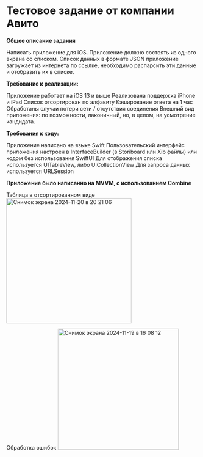 # Тестовое задание от компании Авито

**Общее описание задания**

Написать приложение для iOS. Приложение должно состоять из одного экрана со списком. Список данных в формате JSON приложение загружает из интернета по ссылке, необходимо распарсить эти данные и отобразить их в списке.

**Требование к реализации:**

Приложение работает на iOS 13 и выше
Реализована поддержка iPhone и iPad
Список отсортирован по алфавиту
Кэширование ответа на 1 час
Обработаны случаи потери сети / отсутствия соединения
Внешний вид приложения: по возможности, лаконичный, но, в целом, на усмотрение кандидата.

**Требования к коду:**

Приложение написано на языке Swift
Пользовательский интерфейс приложения настроен в InterfaceBuilder (в Storiboard или Xib файлы) или кодом без использования SwiftUI
Для отображения списка используется UITableView, либо UICollectionView
Для запроса данных используется URLSession

**Приложение было написанно на MVVM, с использованием Combine**

Таблица в отсортированном виде
<img width="328" alt="Снимок экрана 2024-11-20 в 20 21 06" src="https://github.com/user-attachments/assets/dc13056c-b4cb-4a38-b429-f6633f1e2035">

Обработка ошибок
<img width="317" alt="Снимок экрана 2024-11-19 в 16 08 12" src="https://github.com/user-attachments/assets/1346f773-ffc1-4304-a232-92a42d58d1b0">
